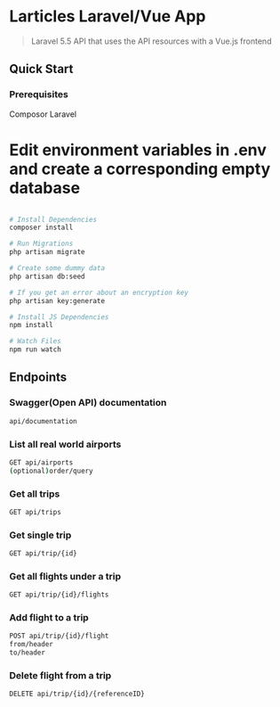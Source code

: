 # Larticles Laravel/Vue App

> Laravel 5.5 API that uses the API resources with a Vue.js frontend

## Quick Start

### Prerequisites
Composor
Laravel
# Edit environment variables in .env and create a corresponding empty database
``` bash

# Install Dependencies
composer install

# Run Migrations
php artisan migrate

# Create some dummy data
php artisan db:seed

# If you get an error about an encryption key
php artisan key:generate

# Install JS Dependencies
npm install

# Watch Files
npm run watch
```

## Endpoints

### Swagger(Open API) documentation
``` bash
api/documentation
```

### List all real world airports
``` bash
GET api/airports
(optional)order/query
```

### Get all trips
``` bash
GET api/trips
```

### Get single trip
``` bash
GET api/trip/{id}
```

### Get all flights under a trip
``` bash
GET api/trip/{id}/flights
```

### Add flight to a trip
``` bash
POST api/trip/{id}/flight
from/header
to/header
```

### Delete flight from a trip
``` bash
DELETE api/trip/{id}/{referenceID}
```
